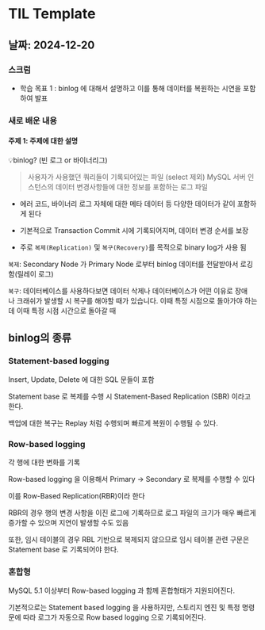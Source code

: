 # TIL Template

## 날짜: 2024-12-20

### 스크럼
- 학습 목표 1 : binlog 에 대해서 설명하고 이를 통해 데이터를 복원하는 시연을 포함하여 발표


### 새로 배운 내용
#### 주제 1: 주제에 대한 설명
💡binlog? (빈 로그 or 바이너리그)


> 사용자가 사용했던 쿼리들이 기록되어있는 파일 (select 제외)
>MySQL 서버 인스턴스의 데이터 변경사항들에 대한 정보를 포함하는 로그 파일







- 에러 코드, 바이너리 로그 자체에 대한 메타 데이터 등 다양한 데이터가 같이 포함하게 된다



- 기본적으로 Transaction Commit 시에 기록되어지며, 데이터 변경 순서를 보장



- 주로 `복제(Replication)` 및 `복구(Recovery)`를 목적으로 binary log가 사용 됨





`복제`: Secondary Node 가 Primary Node 로부터 binlog 데이터를 전달받아서 로깅 함(릴레이 로그)

`복구`: 데이터베이스를 사용하다보면 데이터 삭제나 데이터베이스가 어떤 이유로 장애나 크래쉬가 발생할 시 복구를 해야할 때가 있습니다. 이때 특정 시점으로 돌아가야 하는데 이때 특정 시점 시간으로 돌아갈 때

## binlog의 종류





### Statement-based logging





Insert, Update, Delete 에 대한 SQL 문들이 포함



Statement base 로 복제를 수행 시 Statement-Based Replication (SBR) 이라고 한다.



백업에 대한 복구는 Replay 처럼 수행되며 빠르게 복원이 수행될 수 있다.



### Row-based logging





각 행에 대한 변화를 기록



Row-based logging 을 이용해서 Primary → Secondary 로 복제를 수행할 수 있다



이를 Row-Based Replication(RBR)이라 한다



RBR의 경우 행의 변경 사항을 이진 로그에 기록하므로 로그 파일의 크기가 매우 빠르게 증가할 수 있으며 지연이 발생할 수도 있음



또한, 임시 테이블의 경우 RBL 기반으로 복제되지 않으므로 임시 테이블 관련 구문은 Statement base 로 기록되어야 한다.



### 혼합형





MySQL 5.1 이상부터 Row-based logging 과 함께 혼합형태가 지원되어진다.



기본적으로는 Statement based logging 을 사용하지만, 스토리지 엔진 및 특정 명령문에 따라 로그가 자동으로 Row based logging 으로 기록되어진다.

